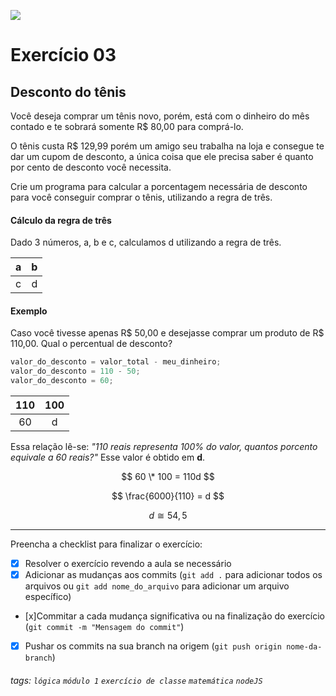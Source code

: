 ![](https://i.imgur.com/xG74tOh.png)

# Exercício 03

## Desconto do tênis

Você deseja comprar um tênis novo, porém, está com o dinheiro do mês contado e te sobrará somente R$ 80,00 para comprá-lo.

O tênis custa R$ 129,99 porém um amigo seu trabalha na loja e consegue te dar um cupom de desconto, a única coisa que ele precisa saber é quanto por cento de desconto você necessita.

Crie um programa para calcular a porcentagem necessária de desconto para você conseguir comprar o tênis, utilizando a regra de três.

#### Cálculo da regra de três

Dado 3 números, a, b e c, calculamos d utilizando a regra de três.

|  a  |  b  |
| :-: | :-: |
|  c  |  d  |

#### Exemplo

Caso você tivesse apenas R\$ 50,00 e desejasse comprar um produto de R\$ 110,00. Qual o percentual de desconto?

```javascript
valor_do_desconto = valor_total - meu_dinheiro;
valor_do_desconto = 110 - 50;
valor_do_desconto = 60;
```

| 110 | 100 |
| :-: | :-: |
| 60  |  d  |

Essa relação lê-se: _"110 reais representa 100% do valor, quantos porcento equivale a 60 reais?"_ Esse valor é obtido em **d**.

$$ 60 \* 100 = 110d $$

$$ \frac{6000}{110} = d $$

$$ d ≅ 54,5 $$

---

Preencha a checklist para finalizar o exercício:

- [x] Resolver o exercício revendo a aula se necessário
- [x] Adicionar as mudanças aos commits (`git add .` para adicionar todos os arquivos ou `git add nome_do_arquivo` para adicionar um arquivo específico)
- [x]Commitar a cada mudança significativa ou na finalização do exercício (`git commit -m "Mensagem do commit"`)
- [x] Pushar os commits na sua branch na origem (`git push origin nome-da-branch`)

###### tags: `lógica` `módulo 1` `exercício de classe` `matemática` `nodeJS`
